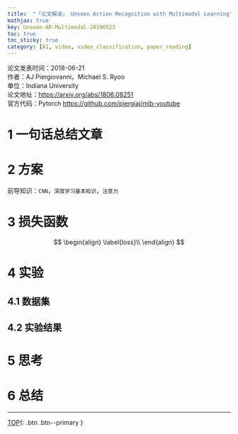 ```yaml
---
title:  "「论文解读」 Unseen Action Recognition with Multimodal Learning"
mathjax: true
key: Unseen-AR-Multimodal-20190523
toc: true
toc_sticky: true
category: [AI, video, video_classification, paper_reading]
---
```

<span id='head'></span>   

>
论文发表时间：2018-06-21     
作者：AJ Piergiovanni，Michael S. Ryoo        
单位：Indiana University       
论文地址：<https://arxiv.org/abs/1806.08251>  
官方代码：Pytorch <https://github.com/piergiaj/mlb-youtube>   



# 1 一句话总结文章


# 2 方案
前导知识：`CNN`，`深度学习基本知识`，`注意力`     



# 3 损失函数
$$
\begin{align}   
 \label{loss}\\
\end{align}
$$

# 4 实验
## 4.1 数据集


## 4.2 实验结果



# 5 思考


# 6 总结


------------------
[TOP](#head){: .btn .btn--primary }   

